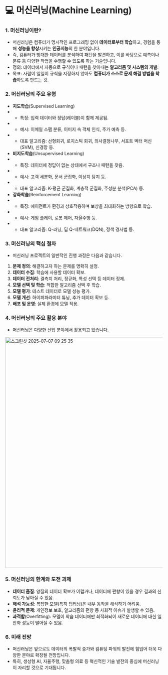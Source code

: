 # 💻 머신러닝(Machine Learning)

### 1. 머신러닝이란?
- 머신러닝은 컴퓨터가 명시적인 프로그래밍 없이 **데이터로부터 학습**하고, 경험을 통해 **성능을 향상**시키는 **인공지능**의 한 분야입니다. 
- 즉, 컴퓨터가 방대한 데이터를 분석하여 패턴을 발견하고, 이를 바탕으로 예측이나 분류 등 다양한 작업을 수행할 수 있도록 하는 기술입니다.
- 정의: 데이터에서 자동으로 규칙이나 패턴을 찾아내는 **알고리즘 및 시스템의 개발**.
- 목표: 사람이 일일이 규칙을 지정하지 않아도 **컴퓨터가 스스로 문제 해결 방법을 학습**하도록 만드는 것.

### 2. 머신러닝의 주요 유형
- **지도학습**(Supervised Learning)
- - 특징: 입력 데이터와 정답(레이블)이 함께 제공됨.
- - 예시: 이메일 스팸 분류, 이미지 속 객체 인식, 주가 예측 등.
- - 대표 알고리즘: 선형회귀, 로지스틱 회귀, 의사결정나무, 서포트 벡터 머신(SVM), 신경망 등.
- **비지도학습**(Unsupervised Learning)
- - 특징: 데이터에 정답이 없는 상태에서 구조나 패턴을 찾음.
- - 예시: 고객 세분화, 문서 군집화, 이상치 탐지 등.
- - 대표 알고리즘: K-평균 군집화, 계층적 군집화, 주성분 분석(PCA) 등.
- **강화학습**(Reinforcement Learning)
- - 특징: 에이전트가 환경과 상호작용하며 보상을 최대화하는 방향으로 학습.
- - 예시: 게임 플레이, 로봇 제어, 자율주행 등.
- - 대표 알고리즘: Q-러닝, 딥 Q-네트워크(DQN), 정책 경사법 등.

### 3. 머신러닝의 핵심 절차
- 머신러닝 프로젝트의 일반적인 진행 과정은 다음과 같습니다.
1. **문제 정의**: 해결하고자 하는 문제를 명확히 설정.
2. **데이터 수집**: 학습에 사용할 데이터 확보.
3. **데이터 전처리**: 결측치 처리, 정규화, 특성 선택 등 데이터 정제.
4. **모델 선택 및 학습**: 적합한 알고리즘 선택 후 학습.
5. **모델 평가**: 테스트 데이터로 모델 성능 평가.
6. **모델 개선**: 하이퍼파라미터 튜닝, 추가 데이터 확보 등.
7. **배포 및 운영**: 실제 환경에 모델 적용.


### 4. 머신러닝의 주요 활용 분야
- 머신러닝은 다양한 산업 분야에서 활용되고 있습니다.
<img width="736" alt="스크린샷 2025-07-07 09 25 35" src="https://github.com/user-attachments/assets/a0f3d2b9-9070-4966-ad3d-1095bc1f3bab" />

### 5. 머신러닝의 한계와 도전 과제
- **데이터 품질**: 양질의 데이터 확보가 어렵거나, 데이터에 편향이 있을 경우 결과의 신뢰도가 낮아질 수 있음.
- **해석 가능성**: 복잡한 모델(특히 딥러닝)은 내부 동작을 해석하기 어려움.
- **윤리적 문제**: 개인정보 보호, 알고리즘의 편향 등 사회적 이슈가 발생할 수 있음.
- **과적합**(Overfitting): 모델이 학습 데이터에만 최적화되어 새로운 데이터에 대한 일반화 성능이 떨어질 수 있음.


### 6. 미래 전망
- 머신러닝은 앞으로도 데이터의 폭발적 증가와 컴퓨팅 파워의 발전에 힘입어 더욱 다양한 분야로 확장될 전망입니다.
- 특히, 생성형 AI, 자율주행, 맞춤형 의료 등 혁신적인 기술 발전의 중심에 머신러닝이 자리할 것으로 기대됩니다.
